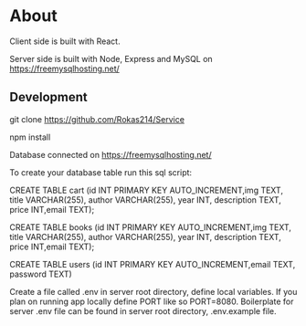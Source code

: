 # About

Client side is built with React.

Server side is built with Node, Express and MySQL on https://freemysqlhosting.net/

## Development

git clone https://github.com/Rokas214/Service

npm install

Database connected on https://freemysqlhosting.net/

To create your database table run this sql script:

CREATE TABLE cart (id INT PRIMARY KEY AUTO_INCREMENT,img TEXT, title VARCHAR(255), author VARCHAR(255), year INT, description TEXT, price INT,email TEXT);

CREATE TABLE books (id INT PRIMARY KEY AUTO_INCREMENT,img TEXT, title VARCHAR(255), author VARCHAR(255), year INT, description TEXT, price INT,email TEXT);

CREATE TABLE users (id INT PRIMARY KEY AUTO_INCREMENT,email TEXT, password TEXT)

Create a file called .env in server root directory, define local variables. If you plan on running app locally define PORT like so PORT=8080. Boilerplate for server .env file can be found in server root directory, .env.example file.
